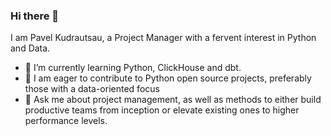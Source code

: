### Hi there 👋

I am Pavel Kudrautsau, a Project Manager with a fervent interest in Python and Data.

- 🌱 I’m currently learning Python, ClickHouse and dbt.
- 👯 I am eager to contribute to Python open source projects, preferably those with a data-oriented focus
- 💬 Ask me about project management, as well as methods to either build productive teams from inception or elevate existing ones to higher performance levels.

<!--
**kudrautsau-pavel/kudrautsau-pavel** is a ✨ _special_ ✨ repository because its `README.md` (this file) appears on your GitHub profile.

Here are some ideas to get you started:

- 🔭 I’m currently working on ...
- 🌱 I’m currently learning ...
- 👯 I’m looking to collaborate on ...
- 🤔 I’m looking for help with ...
- 💬 Ask me about ...
- 📫 How to reach me: ...
- 😄 Pronouns: ...
- ⚡ Fun fact: ...
-->
